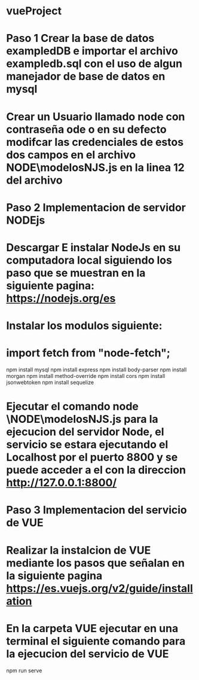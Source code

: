# vueProject

# Paso 1 Crear la base de datos exampledDB e importar el archivo exampledb.sql con el uso de algun manejador de base de datos en mysql

# Crear un Usuario llamado node con contraseña ode o en su defecto modifcar las credenciales de estos dos campos en el archivo NODE\modelosNJS.js en la linea 12 del archivo

# Paso 2 Implementacion de servidor NODEjs

# Descargar E instalar NodeJs en su computadora local siguiendo los paso que se muestran en la siguiente pagina: https://nodejs.org/es

# Instalar los modulos siguiente:

# import fetch from "node-fetch";

npm install mysql
npm install express
npm install body-parser
npm install morgan
npm install method-override
npm install cors
npm install jsonwebtoken
npm install sequelize

# Ejecutar el comando node \NODE\modelosNJS.js para la ejecucion del servidor Node, el servicio se estara ejecutando el Localhost por el puerto 8800 y se puede acceder a el con la direccion http://127.0.0.1:8800/

# Paso 3 Implementacion del servicio de VUE

# Realizar la instalcion de VUE mediante los pasos que señalan en la siguiente pagina https://es.vuejs.org/v2/guide/installation

# En la carpeta VUE ejecutar en una terminal el siguiente comando para la ejecucion del servicio de VUE

npm run serve
